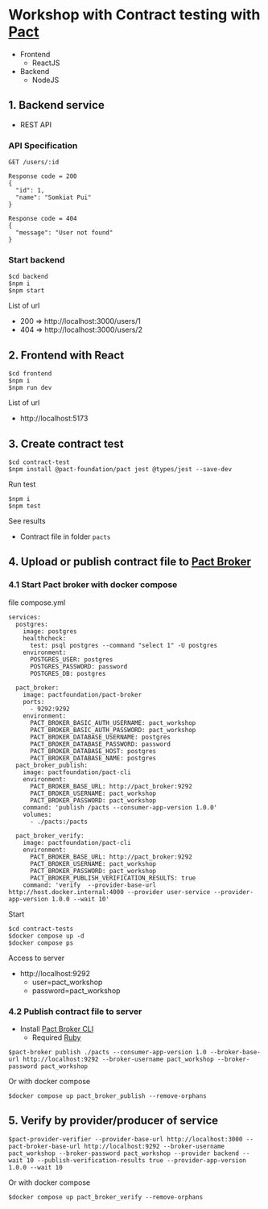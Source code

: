 # Workshop with Contract testing with [Pact](https://docs.pact.io/)
* Frontend
  * ReactJS 
* Backend
  * NodeJS

## 1. Backend service
* REST API

### API Specification
```
GET /users/:id

Response code = 200
{
  "id": 1,
  "name": "Somkiat Pui"
}

Response code = 404
{
  "message": "User not found"
}

```

### Start backend
```
$cd backend
$npm i
$npm start
```

List of url
* 200 => http://localhost:3000/users/1
* 404 => http://localhost:3000/users/2

## 2. Frontend with React
```
$cd frontend
$npm i
$npm run dev
```

List of url
* http://localhost:5173

## 3. Create contract test
```
$cd contract-test
$npm install @pact-foundation/pact jest @types/jest --save-dev
```

Run test
```
$npm i
$npm test
```

See results
* Contract file in folder `pacts`

## 4. Upload or publish contract file to [Pact Broker](https://docs.pact.io/pact_broker)

### 4.1 Start Pact broker with docker compose

file compose.yml
```
services:
  postgres:
    image: postgres
    healthcheck:
      test: psql postgres --command "select 1" -U postgres
    environment:
      POSTGRES_USER: postgres
      POSTGRES_PASSWORD: password
      POSTGRES_DB: postgres

  pact_broker:
    image: pactfoundation/pact-broker
    ports:
      - 9292:9292
    environment:
      PACT_BROKER_BASIC_AUTH_USERNAME: pact_workshop
      PACT_BROKER_BASIC_AUTH_PASSWORD: pact_workshop
      PACT_BROKER_DATABASE_USERNAME: postgres
      PACT_BROKER_DATABASE_PASSWORD: password
      PACT_BROKER_DATABASE_HOST: postgres
      PACT_BROKER_DATABASE_NAME: postgres
  pact_broker_publish:
    image: pactfoundation/pact-cli
    environment:
      PACT_BROKER_BASE_URL: http://pact_broker:9292
      PACT_BROKER_USERNAME: pact_workshop
      PACT_BROKER_PASSWORD: pact_workshop
    command: 'publish /pacts --consumer-app-version 1.0.0'
    volumes:
      - ./pacts:/pacts

  pact_broker_verify:
    image: pactfoundation/pact-cli
    environment:
      PACT_BROKER_BASE_URL: http://pact_broker:9292
      PACT_BROKER_USERNAME: pact_workshop
      PACT_BROKER_PASSWORD: pact_workshop
      PACT_BROKER_PUBLISH_VERIFICATION_RESULTS: true
    command: 'verify  --provider-base-url http://host.docker.internal:4000 --provider user-service --provider-app-version 1.0.0 --wait 10'
```

Start
```
$cd contract-tests
$docker compose up -d
$docker compose ps
```

Access to server
* http://localhost:9292
  * user=pact_workshop
  * password=pact_workshop

### 4.2 Publish contract file to server
* Install [Pact Broker CLI](https://github.com/pact-foundation/pact-ruby-standalone)
  * Required [Ruby](https://www.ruby-lang.org/en/)
```
$pact-broker publish ./pacts --consumer-app-version 1.0 --broker-base-url http://localhost:9292 --broker-username pact_workshop --broker-password pact_workshop
```

Or with docker compose
```
$docker compose up pact_broker_publish --remove-orphans
```

## 5. Verify by provider/producer of service
```
$pact-provider-verifier --provider-base-url http://localhost:3000 --pact-broker-base-url http://localhost:9292 --broker-username pact_workshop --broker-password pact_workshop --provider backend --wait 10 --publish-verification-results true --provider-app-version 1.0.0 --wait 10 
```

Or with docker compose
```
$docker compose up pact_broker_verify --remove-orphans
```
